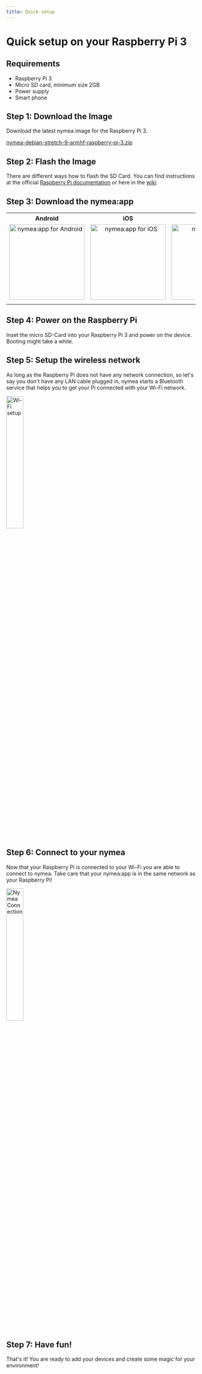 ```yaml
---
title: Quick setup
---
```


# Quick setup on your Raspberry Pi 3

## Requirements

* Raspberry Pi 3
* Micro SD card, minimum size 2GB
* Power supply
* Smart phone


## Step 1: Download the Image

Download the latest nymea image for the Raspberry Pi 3.

[nymea-debian-stretch-9-armhf-raspberry-pi-3.zip](https://downloads.guh.io/images/rpi3/nymea-debian-stretch-9-armhf-raspberry-pi-3.zip)


## Step 2: Flash the Image


There are different ways how to flash the SD Card. You can find instructions at the official [Raspberry Pi documentation](https://www.raspberrypi.org/documentation/installation/installing-images/) or here in the [wiki](https://nymea.io/en/wiki/nymea/master/getting-started/raspberry-pi#flash-the-image-to-the-micro-sd-card).

## Step 3: Download the nymea:app


<table>
<tr>
  <th> Android </th>
  <th> iOS </th>
  <th> Windows </th>
  <th> macOS </th>
</tr>

<tr>
  <td>
    <a href="https://play.google.com/store/apps/details?id=io.guh.nymeaapp&hl=en"> <img src="https://raw.githubusercontent.com/guh/nymea-wiki/master/docs/en/images/os_android.png" alt="nymea:app for Android" style="width:200px;height:200px; float: left; text-align: center; margin-right: 1%; margin-bottom: 0.5em;"></a>
  </td>

  <td>
    <a href="https://itunes.apple.com/at/app/nymea-app/id1400810250?mt=8"> <img src="https://raw.githubusercontent.com/guh/nymea-wiki/master/docs/en/images/os_ios.png" alt="nymea:app for iOS" style="width:200px;height:200px; float: left; text-align: center; margin-right: 1%; margin-bottom: 0.5em;"></a>
  </td>

  <td>
    <a href="https://downloads.nymea.io/nymea-app/nymea-app-win-installer.exe"> <img src="https://raw.githubusercontent.com/guh/nymea-wiki/master/docs/en/images/os_windows.png" alt="nymea:app for Windows" style="width:200px;height:200px; float: left; text-align: center; margin-right: 1%; margin-bottom: 0.5em;"></a>
  </td>

  <td>
    <a href="https://downloads.nymea.io/nymea-app/nymea-app-osx-bundle.dmg"> <img src="https://raw.githubusercontent.com/guh/nymea-wiki/master/docs/en/images/os_mac.png" alt="nymea:app for macOS X" style="width:200px;height:200px; float: left; text-align: center; margin-right: 1%; margin-bottom: 0.5em;">
    </a>
  </td>

</tr>
</table>



## Step 4: Power on the Raspberry Pi

Inset the micro SD-Card into your Raspberry Pi 3 and power on the device. Booting might take a while.


## Step 5: Setup the wireless network

As long as the Raspberry Pi does not have any network connection, so let's say you don't have any LAN cable plugged in, nymea starts a Bluetooth service that helps you to get your Pi connected with your Wi-Fi network.



<dl>
    <img src="https://raw.githubusercontent.com/guh/nymea-wiki/master/docs/en/images/nymea-app-wireless-setup.gif" alt="Wi-Fi setup" style="width: 30%;">
</dl>



## Step 6: Connect to your nymea

Now that your Raspberry Pi is connected to your Wi-Fi you are able to connect to nymea. Take care that your nymea:app is in the same network as your Raspberry Pi!



<dl>

​    <img src="https://raw.githubusercontent.com/guh/nymea-wiki/master/docs/en/images/nymea-app-connect.gif" alt="Nymea Connection" style="width: 30%;">

</dl>



## Step 7: Have fun!

That's it! You are ready to add your devices and create some magic for your environment!








